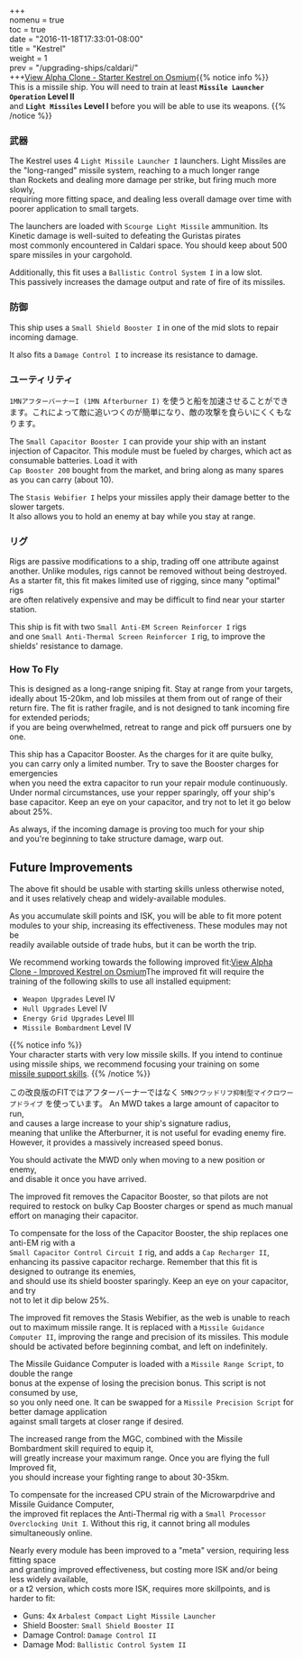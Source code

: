 +++  
nomenu = true  
toc = true  
date = "2016-11-18T17:33:01-08:00"  
title = "Kestrel"  
weight = 1  
prev = "/upgrading-ships/caldari/"  
+++<object type="image/svg+xml" data="https://o.smium.org/api/convert/118491/svg/118491-alpha-clone---starter-kestrel.svg?privatetoken=8200551619994058752"><a href="https://o.smium.org/loadout/private/118491/8200551619994058752">View Alpha Clone - Starter Kestrel on Osmium</a></object>{{% notice info %}}  
This is a missile ship. You will need to train at least **`Missile Launcher Operation` Level II**  
and **`Light Missiles` Level I** before you will be able to use its weapons. {{% /notice %}}

### 武器

The Kestrel uses 4 `Light Missile Launcher I` launchers. Light Missiles are the "long-ranged" missile system, reaching to a much longer range  
than Rockets and dealing more damage per strike, but firing much more slowly,  
requiring more fitting space, and dealing less overall damage over time with poorer application to small targets.

The launchers are loaded with `Scourge Light Missile` ammunition. Its Kinetic damage is well-suited to defeating the Guristas pirates  
most commonly encountered in Caldari space. You should keep about 500 spare missiles in your cargohold.

Additionally, this fit uses a `Ballistic Control System I` in a low slot.  
This passively increases the damage output and rate of fire of its missiles.

### 防御

This ship uses a `Small Shield Booster I` in one of the mid slots to repair incoming damage.

It also fits a `Damage Control I` to increase its resistance to damage.

### ユーティリティ

`1MNアフターバーナーI (1MN Afterburner I)` を使うと船を加速させることができます。これによって敵に追いつくのが簡単になり、敵の攻撃を食らいにくくもなります。

The `Small Capacitor Booster I` can provide your ship with an instant injection of Capacitor. This module must be fueled by charges, which act as consumable batteries. Load it with   
`Cap Booster 200` bought from the market, and bring along as many spares as you can carry (about 10).

The `Stasis Webifier I` helps your missiles apply their damage better to the slower targets.  
It also allows you to hold an enemy at bay while you stay at range.

### リグ

Rigs are passive modifications to a ship, trading off one attribute against another. Unlike modules, rigs cannot be removed without being destroyed. As a starter fit, this fit makes limited use of rigging, since many "optimal" rigs  
are often relatively expensive and may be difficult to find near your starter station.

This ship is fit with two `Small Anti-EM Screen Reinforcer I` rigs  
and one `Small Anti-Thermal Screen Reinforcer I` rig, to improve the shields' resistance to damage.

### How To Fly

This is designed as a long-range sniping fit. Stay at range from your targets,  
ideally about 15-20km, and lob missiles at them from out of range of their return fire. The fit is rather fragile, and is not designed to tank incoming fire for extended periods;  
if you are being overwhelmed, retreat to range and pick off pursuers one by one.

This ship has a Capacitor Booster. As the charges for it are quite bulky,  
you can carry only a limited number. Try to save the Booster charges for emergencies  
when you need the extra capacitor to run your repair module continuously. Under normal circumstances, use your repper sparingly, off your ship's base capacitor. Keep an eye on your capacitor, and try not to let it go below about 25%.

As always, if the incoming damage is proving too much for your ship  
and you're beginning to take structure damage, warp out.

## Future Improvements

The above fit should be usable with starting skills unless otherwise noted,  
and it uses relatively cheap and widely-available modules.

As you accumulate skill points and ISK, you will be able to fit more potent  
modules to your ship, increasing its effectiveness. These modules may not be  
readily available outside of trade hubs, but it can be worth the trip.

We recommend working towards the following improved fit:<object type="image/svg+xml" data="https://o.smium.org/api/convert/118492/svg/118492-alpha-clone---improved-kestrel.svg?privatetoken=8863426676206338048"><a href="https://o.smium.org/loadout/private/118492/8863426676206338048">View Alpha Clone - Improved Kestrel on Osmium</a></object>The improved fit will require the training of the following skills to use all installed equipment:

* `Weapon Upgrades` Level IV
* `Hull Upgrades` Level IV
* `Energy Grid Upgrades` Level III
* `Missile Bombardment` Level IV

{{% notice info %}}  
Your character starts with very low missile skills. If you intend to continue  
using missile ships, we recommend focusing your training on some   
[missile support skills](/training/combat/#missile-skills). {{% /notice %}}

この改良版のFITではアフターバーナーではなく `5MNクワッドリフ抑制型マイクロワープドライブ` を使っています。 An MWD takes a large amount of capacitor to run,   
and causes a large increase to your ship's signature radius,  
meaning that unlike the Afterburner, it is not useful for evading enemy fire. However, it provides a massively increased speed bonus.

You should activate the MWD only when moving to a new position or enemy,  
and disable it once you have arrived.

The improved fit removes the Capacitor Booster, so that pilots are not required to restock on bulky Cap Booster charges or spend as much manual effort on managing their capacitor.

To compensate for the loss of the Capacitor Booster, the ship replaces one anti-EM rig with a  
`Small Capacitor Control Circuit I` rig, and adds a `Cap Recharger II`,  
enhancing its passive capacitor recharge. Remember that this fit is designed to outrange its enemies,  
and should use its shield booster sparingly. Keep an eye on your capacitor, and try  
not to let it dip below 25%.

The improved fit removes the Stasis Webifier, as the web is unable to reach out to maximum missile range. It is replaced with a `Missile Guidance Computer II`, improving the range and precision of its missiles. This module should be activated before beginning combat, and left on indefinitely.

The Missile Guidance Computer is loaded with a `Missile Range Script`, to double the range  
bonus at the expense of losing the precision bonus. This script is not consumed by use,  
so you only need one. It can be swapped for a `Missile Precision Script` for better damage application  
against small targets at closer range if desired.

The increased range from the MGC, combined with the Missile Bombardment skill required to equip it,  
will greatly increase your maximum range. Once you are flying the full Improved fit,  
you should increase your fighting range to about 30-35km.

To compensate for the increased CPU strain of the Microwarpdrive and Missile Guidance Computer,  
the improved fit replaces the Anti-Thermal rig with a `Small Processor Overclocking Unit I`. Without this rig, it cannot bring all modules simultaneously online.

Nearly every module has been improved to a "meta" version, requiring less fitting space  
and granting improved effectiveness, but costing more ISK and/or being less widely available,  
or a t2 version, which costs more ISK, requires more skillpoints, and is harder to fit:

* Guns: 4x `Arbalest Compact Light Missile Launcher`
* Shield Booster: `Small Shield Booster II`
* Damage Control: `Damage Control II`
* Damage Mod: `Ballistic Control System II`
